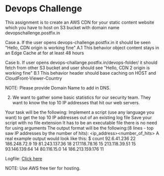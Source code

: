 # Devops Challenge

This assignment is to create an AWS CDN for your static content website which you have to host on S3 bucket with domain name devopschallenge.postfix.in

Case a. If the user opens devops-challenge.postfix.in it should be seen "Hello, CDN origin is working fine"
A.1 This behavior object content stays in an Edge Cache at for at least 48 hours

Case b. If user opens devops-challange.postfix.in/devops-folder/ it should fetch from other S3 bucket and user should see "Hello, CDN 2 origin is working fine"
B.1 This behavior header should base caching on HOST and CloudFront-Viewer-Country

NOTE: Please provide Domain Name to add in DNS.

2. We want to gather some basic statistics for our security team. They want to know the top 10 IP addresses that hit our web servers.

Your task will be the following:
Implement a script (use any language you want) to get the top 10 IP addresses out of an existing log file
Save your script with no file extension
It has to be an executable file
there is no need for using arguments
The output format will be the following:(8 lines - top saw IP addresses by the number of hits):
<ip_address><space><number_of_hits>
A real example output would look like this:
$ count
92.6.41.236 22
186.248.72.9 19
81.243.137.36 18
217.118.78.16 15
213.118.39.51 15
93.146.139.64 14
80.116.15.0 14
186.213.159.176 11
  
Logfile: [Click here](https://github.com/bluestacks/dev-ops-challenge/blob/master/logfile)

NOTE: Use AWS free tier for hosting.

